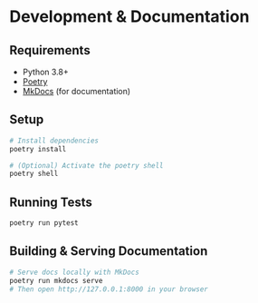# Development & Documentation

## Requirements

- Python 3.8+
- [Poetry](https://python-poetry.org/)
- [MkDocs](https://www.mkdocs.org/) (for documentation)

## Setup

```sh
# Install dependencies
poetry install

# (Optional) Activate the poetry shell
poetry shell
```

## Running Tests

```sh
poetry run pytest
```

## Building & Serving Documentation

```sh
# Serve docs locally with MkDocs
poetry run mkdocs serve
# Then open http://127.0.0.1:8000 in your browser
```
